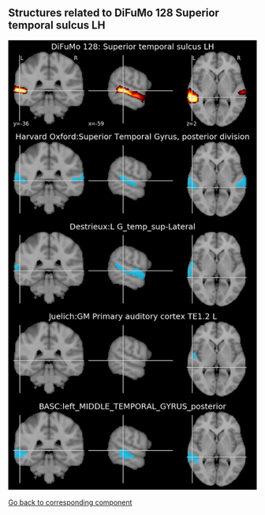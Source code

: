 


## Structures related to DiFuMo 128 Superior temporal sulcus LH

![80](80.jpg "Structures related to DiFuMo 128 Superior temporal sulcus LH")

[Go back to corresponding component](https://parietal-inria.github.io/DiFuMo/128/html/80.html)